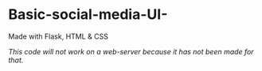 # Basic-social-media-UI-
Made with Flask, HTML &amp; CSS

*This code will not work on a web-server because it has not been made for that.*
